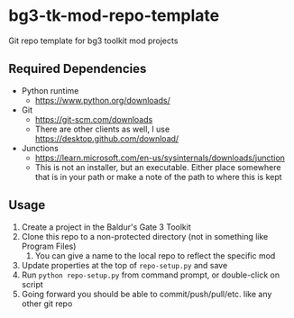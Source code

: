 # bg3-tk-mod-repo-template


Git repo template for bg3 toolkit mod projects


## Required Dependencies
- Python runtime
  - https://www.python.org/downloads/
- Git
  - https://git-scm.com/downloads
  - There are other clients as well, I use https://desktop.github.com/download/
- Junctions
  - https://learn.microsoft.com/en-us/sysinternals/downloads/junction
  - This is not an installer, but an executable.  Either place somewhere that is in your path
    or make a note of the path to where this is kept


## Usage
1. Create a project in the Baldur's Gate 3 Toolkit
2. Clone this repo to a non-protected directory (not in something like Program Files)
   1. You can give a name to the local repo to reflect the specific mod
3. Update properties at the top of `repo-setup.py` and save
4. Run `python repo-setup.py` from command prompt, or double-click on script
5. Going forward you should be able to commit/push/pull/etc. like any other git repo
